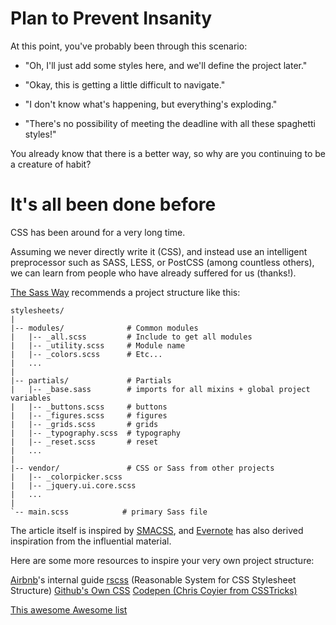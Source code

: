# Plan to Prevent Insanity

At this point, you've probably been through this scenario:

- "Oh, I'll just add some styles here, and we'll define the project later."

- "Okay, this is getting a little difficult to navigate."

- "I don't know what's happening, but everything's exploding."

- "There's no possibility of meeting the deadline with all these spaghetti styles!"

You already know that there is a better way, so why are you continuing to be a creature of habit?

# It's all been done before

CSS has been around for a very long time. 

Assuming we never directly write it (CSS), and instead use an intelligent 
preprocessor such as SASS, LESS, or PostCSS (among countless others), 
we can learn from people who have already suffered for us (thanks!).

[The Sass Way][sassway] recommends a project structure like this:

    stylesheets/
    |
    |-- modules/              # Common modules
    |   |-- _all.scss         # Include to get all modules
    |   |-- _utility.scss     # Module name
    |   |-- _colors.scss      # Etc...
    |   ...
    |
    |-- partials/             # Partials
    |   |-- _base.sass        # imports for all mixins + global project variables
    |   |-- _buttons.scss     # buttons
    |   |-- _figures.scss     # figures
    |   |-- _grids.scss       # grids
    |   |-- _typography.scss  # typography
    |   |-- _reset.scss       # reset
    |   ...
    |
    |-- vendor/               # CSS or Sass from other projects
    |   |-- _colorpicker.scss
    |   |-- _jquery.ui.core.scss
    |   ...
    |
    `-- main.scss            # primary Sass file

The article itself is inspired by [SMACSS][smacss], and [Evernote][evernote]
has also derived inspiration from the influential material.

Here are some more resources to inspire your very own project structure:

[Airbnb][airbnb]'s internal guide
[rscss][rscss] (Reasonable System for CSS Stylesheet Structure)
[Github's Own CSS][githubcss]
[Codepen (Chris Coyier from CSSTricks)][codepen]

[This awesome Awesome list][awesomecss]

[sassway]: http://thesassway.com/beginner/how-to-structure-a-sass-project
[evernote]: https://github.com/evernote/sass-build-structure
[smacss]: https://smacss.com/book/
[airbnb]: https://github.com/airbnb/css
[rscss]: https://github.com/rstacruz/rscss
[githubcss]: http://markdotto.com/2014/07/23/githubs-css/
[codepen]: http://codepen.io/chriscoyier/post/codepens-css
[awesomecss]: https://github.com/sotayamashita/awesome-css
